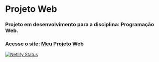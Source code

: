 # Projeto Web

### Projeto em desenvolvimento para a disciplina: Programação Web.

### Acesse o site: [Meu Projeto Web](https://jonas-dias-web.netlify.app)

[![Netlify Status](https://api.netlify.com/api/v1/badges/f9419cf5-8a0f-4a55-affc-c04023da90e9/deploy-status)](https://app.netlify.com/sites/jonas-dias-web/deploys)
